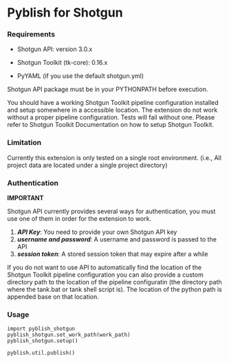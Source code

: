 # Pyblish for Shotgun

### Requirements

  - Shotgun API: version 3.0.x
  - Shotgun Toolkit (tk-core): 0.16.x

  - PyYAML (if you use the default shotgun.yml)

Shotgun API package must be in your PYTHONPATH before execution. 

You should have a working Shotgun Toolkit pipeline configuration installed and setup somewhere in a accessible location. The extension do not work without a proper pipeline configuration. Tests will fail without one. Please refer to Shotgun Toolkit Documentation on how to setup Shotgun Toolkit.

### Limitation

Currently this extension is only tested on a single root environment. (i.e., All project data are located under a single project directory)

### Authentication

**IMPORTANT**

Shotgun API currently provides several ways for authentication, you must use one of them in order for the extension to work.

  1. ***API Key***: You need to provide your own Shotgun API key
  2. ***username and password***: A username and password is passed to the API
  3. ***session token***: A stored session token that may expire after a while

If you do not want to use API to automatically find the location of the Shotgun Toolkit pipeline configuration you can also provide a custom directory path to the location of the pipeline configuratin (the directory path where the tank.bat or tank shell script is). The location of the python path is appended base on that location.

### Usage

    import pyblish_shotgun
    pyblish_shotgun.set_work_path(work_path)
    pyblish_shotgun.setup()

    pyblish.util.publish()